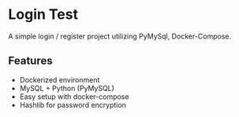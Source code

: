# Login Test

A simple login / register project utilizing PyMySql, Docker-Compose.

## Features
- Dockerized environment
- MySQL + Python (PyMySQL)
- Easy setup with docker-compose
- Hashlib for password encryption

